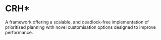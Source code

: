 CRH*
====================

A framework offering a scalable, and deadlock-free implementation of prioritised planning with novel customisation options designed to improve performance.